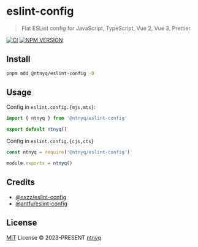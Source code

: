 # eslint-config

> Flat ESLint config for JavaScript, TypeScript, Vue 2, Vue 3, Prettier.

[![CI](https://github.com/ntnyq/eslint-config/workflows/CI/badge.svg)](https://github.com/ntnyq/eslint-config/actions)
[![NPM VERSION](https://img.shields.io/npm/v/@ntnyq/eslint-config/latest.svg)](https://www.npmjs.com/package/@ntnyq/eslint-config/v/latest)

## Install

```bash
pnpm add @ntnyq/eslint-config -D
```

## Usage

Config in `eslint.config.{mjs,mts}`:

```js
import { ntnyq } from '@ntnyq/eslint-config'

export default ntnyq()
```

Config in `eslint.config.{cjs,cts}`

```js
const ntnyq = require('@ntnyq/eslint-config')

module.exports = ntnyq()
```

## Credits

- [@sxzz/eslint-config](https://github.com/sxzz/eslint-config)
- [@antfu/eslint-config](https://github.com/antfu/eslint-config)

## License

[MIT](./LICENSE) License © 2023-PRESENT [ntnyq](https://github.com/ntnyq)
